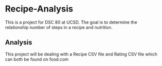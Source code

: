# Recipe-Analysis
This is a project for DSC 80 at UCSD. The goal is to determine the relationship number of steps in a recipe and nutrition.

## Analysis
This project will be dealing with a Recipe CSV file and Rating CSV file which can both be found on food.com